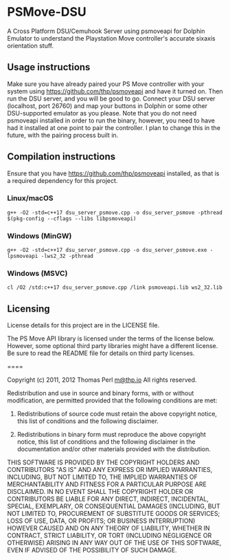 # PSMove-DSU
A Cross Platform DSU/Cemuhook Server using psmoveapi for Dolphin Emulator to understand the Playstation Move controller's accurate sixaxis orientation stuff.
## Usage instructions
Make sure you have already paired your PS Move controller with your system using https://github.com/thp/psmoveapi and have it turned on. Then run the DSU server, and you will be good to go. Connect your DSU server (localhost, port 26760) and map your buttons in Dolphin or some other DSU-supported emulator as you please. Note that you do not need psmoveapi installed in order to run the binary, however, you need to have had it installed at one point to pair the controller. I plan to change this in the future, with the pairing process built in.
## Compilation instructions
Ensure that you have https://github.com/thp/psmoveapi installed, as that is a required dependency for this project.
### Linux/macOS
```
g++ -O2 -std=c++17 dsu_server_psmove.cpp -o dsu_server_psmove -pthread $(pkg-config --cflags --libs libpsmoveapi)
```
### Windows (MinGW)
```
g++ -O2 -std=c++17 dsu_server_psmove.cpp -o dsu_server_psmove.exe -lpsmoveapi -lws2_32 -pthread
```
### Windows (MSVC)
```
cl /O2 /std:c++17 dsu_server_psmove.cpp /link psmoveapi.lib ws2_32.lib
```
## Licensing
License details for this project are in the LICENSE file.

The PS Move API library is licensed under the terms of the license below.
However, some optional third party libraries might have a different license.
Be sure to read the README file for details on third party licenses.

====

Copyright (c) 2011, 2012 Thomas Perl <m@thp.io>
All rights reserved.

Redistribution and use in source and binary forms, with or without
modification, are permitted provided that the following conditions are met:

   1. Redistributions of source code must retain the above copyright
      notice, this list of conditions and the following disclaimer.

   2. Redistributions in binary form must reproduce the above copyright
      notice, this list of conditions and the following disclaimer in the
      documentation and/or other materials provided with the distribution.

THIS SOFTWARE IS PROVIDED BY THE COPYRIGHT HOLDERS AND CONTRIBUTORS "AS IS"
AND ANY EXPRESS OR IMPLIED WARRANTIES, INCLUDING, BUT NOT LIMITED TO, THE
IMPLIED WARRANTIES OF MERCHANTABILITY AND FITNESS FOR A PARTICULAR PURPOSE
ARE DISCLAIMED. IN NO EVENT SHALL THE COPYRIGHT HOLDER OR CONTRIBUTORS BE
LIABLE FOR ANY DIRECT, INDIRECT, INCIDENTAL, SPECIAL, EXEMPLARY, OR
CONSEQUENTIAL DAMAGES (INCLUDING, BUT NOT LIMITED TO, PROCUREMENT OF
SUBSTITUTE GOODS OR SERVICES; LOSS OF USE, DATA, OR PROFITS; OR BUSINESS
INTERRUPTION) HOWEVER CAUSED AND ON ANY THEORY OF LIABILITY, WHETHER IN
CONTRACT, STRICT LIABILITY, OR TORT (INCLUDING NEGLIGENCE OR OTHERWISE)
ARISING IN ANY WAY OUT OF THE USE OF THIS SOFTWARE, EVEN IF ADVISED OF THE
POSSIBILITY OF SUCH DAMAGE.
